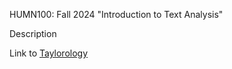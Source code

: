 HUMN100: Fall 2024
"Introduction to Text Analysis"

Description

Link to [Taylorology](http://www.silentera.com/taylorology/index.html)


